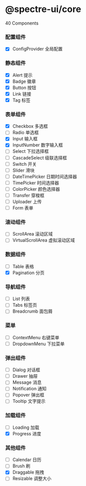 # @spectre-ui/core

40 Components

### 配置组件

- [x] ConfigProvider 全局配置

### 静态组件

- [x] Alert 提示
- [x] Badge 徽章
- [x] Button 按钮
- [x] Link 链接
- [x] Tag 标签

### 表单组件

- [x] Checkbox 多选框
- [ ] Radio 单选框
- [x] Input 输入框
- [x] InputNumber 数字输入框
- [ ] Select 下拉选择框
- [ ] CascadeSelect 级联选择框
- [ ] Switch 开关
- [ ] Slider 滑块
- [ ] DateTimePicker 日期时间选择器
- [ ] TimePicker 时间选择器
- [ ] ColorPicker 颜色选择器
- [ ] Transfer 穿梭框
- [ ] Uploader 上传
- [ ] Form 表单

### 滚动组件

- [ ] ScrollArea 滚动区域
- [ ] VirtualScrollArea 虚拟滚动区域

### 数据组件

- [ ] Table 表格
- [x] Pagination 分页

### 导航组件

- [ ] List 列表
- [ ] Tabs 标签页
- [ ] Breadcrumb 面包屑

### 菜单

- [ ] ContextMenu 右键菜单
- [ ] DropdownMenu 下拉菜单

### 弹出组件

- [ ] Dialog 对话框
- [ ] Drawer 抽屉
- [ ] Message 消息
- [ ] Notification 通知
- [ ] Popover 弹出框
- [ ] Tooltip 文字提示

### 加载组件

- [ ] Loading 加载
- [x] Progress 进度

### 其他组件

- [ ] Calendar 日历
- [ ] Brush 刷
- [x] Draggable 拖拽
- [ ] Resizable 调整大小
